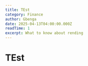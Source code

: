 ```yaml
---
title: TEst
category: Finance
author: Gbenga
date: 2025-04-13T04:00:00.000Z
readTime: 1
excerpt: What to know about rending
---
```


# TEst
